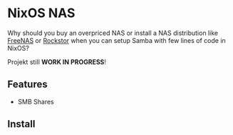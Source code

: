 NixOS NAS
=========

Why should you buy an overpriced NAS or install a NAS distribution like [FreeNAS](https://freenas.org/) or [Rockstor](http://rockstor.com/) when you can setup Samba with few lines of code in NixOS?

Projekt still **WORK IN PROGRESS**!

Features
--------

- SMB Shares

Install
-------

